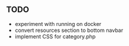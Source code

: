 ## TODO
* experiment with running on docker
* convert resources section to bottom navbar
* implement CSS for category.php

